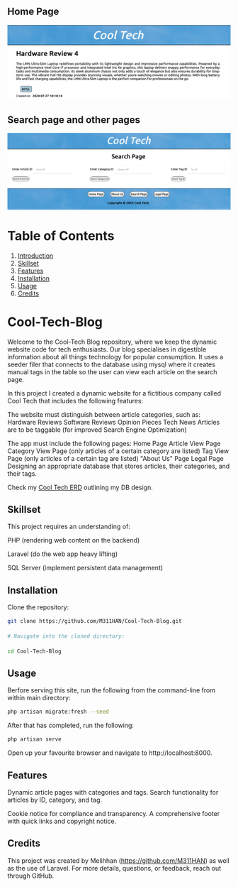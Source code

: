 ## Home Page
![The home page](coolblogHome.png)

## Search page and other pages
![The search page](searchpage.png)

# Table of Contents
1. [Introduction](#cool-tech-blog)
2. [Skillset](#skillset)
3. [Features](#features)
4. [Installation](#installation)
5. [Usage](#usage)
6. [Credits](#credits)

# Cool-Tech-Blog
Welcome to the Cool-Tech Blog repository, where we keep the dynamic 
website code for tech enthusiasts. Our blog specialises in digestible 
information about all things technology for popular consumption. 
It uses a seeder filer that connects to the database using mysql 
where it creates manual tags in the table so the user can view each 
article on the search page. 

In this project I created a dynamic website for a fictitious company called Cool Tech that includes the following features:

The website must distinguish between article categories, such as:
Hardware Reviews
Software Reviews
Opinion Pieces
Tech News
Articles are to be taggable (for improved Search Engine Optimization)

The app must include the following pages:
Home Page
Article View Page
Category View Page (only articles of a certain category are listed)
Tag View Page (only articles of a certain tag are listed)
"About Us" Page
Legal Page
Designing an appropriate database that stores articles, their categories, and their tags.

Check my [Cool Tech ERD](CoolTechERD.pdf) 
outlining my DB design.

## Skillset
This project requires an understanding of:

PHP (rendering web content on the backend)

Laravel (do the web app heavy lifting)

SQL Server (implement persistent data management)

## Installation

Clone the repository:

```bash
git clone https://github.com/M311HAN/Cool-Tech-Blog.git

# Navigate into the cloned directory:

cd Cool-Tech-Blog

```
## Usage

Berfore serving this site, run the following from the command-line from within main directory:

```bash
php artisan migrate:fresh --seed
```
After that has completed, run the following:
```bash
php artisan serve
```

Open up your favourite browser and navigate to http://localhost:8000.

## Features

Dynamic article pages with categories and tags.
Search functionality for articles by ID, category, and tag.

Cookie notice for compliance and transparency.
A comprehensive footer with quick links and copyright notice.

## Credits

This project was created by Melihhan (https://github.com/M311HAN) as well as the use of Laravel. For more details, questions, or feedback, reach out through GitHub.
